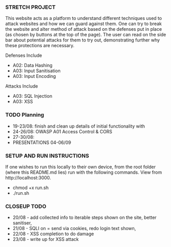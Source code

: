 ### STRETCH PROJECT
This website acts as a platform to understand different techniques used to attack websites and how we can guard against them. One can try to break the website and alter method of attack based on the defenses put in place (as chosen by buttons at the top of the page). The user can read on the side bar about potential attacks for them to try out, demonstrating further why these protections are necessary. 

Defenses Include
- A02: Data Hashing
- A03: Input Sanitisation
- A03: Input Encoding

Attacks Include
- A03: SQL Injection
- A03: XSS

### TODO Planning
- 19-23/08: finish and clean up details of initial functionality with 
- 24-26/08: OWASP A01 Access Control & CORS
- 27-30/08: 
- PRESENTATIONS 04-06/09

### SETUP AND RUN INSTRUCTIONS
If one wishes to run this locally to their own device, from the root folder (where this README.md lies) run with the following commands. View from http://localhost:3000.
- chmod +x run.sh
- ./run.sh

### CLOSEUP TODO
- 20/08 - add collected info to iterable steps shown on the site, better sanitiser,
- 21/08 - SQLI on = send via cookies, redo login text shown,
- 22/08 - XSS completion to do damage
- 23/08 - write up for XSS attack
